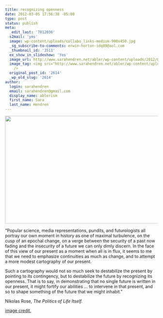 ```yaml
---
title: recognizing openness
date: 2012-03-05 17:56:38 -05:00
type: post
status: publish
meta:
  _edit_last: '7812036'
  s2mail: 'yes'
  image: wp-content/uploads/collabo_links-medium-900x450.jpg
  _sg_subscribe-to-comments: erwin-horton-idq89@aol.com
  _thumbnail_id: '3511'
  ex_show_in_slideshow: 'Yes'
  image_url: http://www.sarahendren.net/abler/wp-content/uploads/2012/03/recognizing_openness-600x308.jpg
  image_tag: <img src="http://www.sarahendren.net/abler/wp-content/uploads/2012/03/recognizing_openness-600x308.jpg"
    />
  original_post_id: '2614'
  _wp_old_slug: '2614'
author:
  login: sarahendren
  email: sarahendren@gmail.com
  display_name: ablerism
  first_name: Sara
  last_name: Hendren
---
```


<p><a href="http://ablersite.files.wordpress.com/2012/03/map-sci_collabo2.jpg"><img class="alignnone  wp-image-3860" title="map-sci_collabo2" alt="" src="{{ site.baseurl }}/uploads/map-sci_collabo2.jpg?w=1024" width="717" height="354" /></a></p>
<p>"Popular science, media representations, pundits, and futurologists all portray our own moment in history as one of maximal turbulence, on the cusp of an epochal change, on a verge between the security of a past now fading and the insecurity of a future we can only dimly discern. In the face of this view of our present as a moment when all is in flux, it seems to me that we need to emphasize continuities as much as change, and to attempt a more modest cartography of our present.</p>
<p>Such a cartography would not so much seek to destabilize the present by pointing to its contingency, but to destabilize the future by recognizing its openness. That is to say, in demonstrating that no single future is written in our present, it might fortify our abilities ... to intervene in that present, and so to shape something of the future that we might inhabit."</p>
<p>Nikolas Rose, <em>The Politics of Life Itself.</em></p>
<p><a href="http://www.google.com/imgres?start=157&amp;hl=en&amp;client=firefox-a&amp;hs=XQ2&amp;sa=X&amp;rls=org.mozilla:en-US:official&amp;biw=1431&amp;bih=933&amp;tbm=isch&amp;prmd=imvns&amp;tbnid=u_P42QiaU4QZNM:&amp;imgrefurl=http://augmentation.blogspot.com/&amp;docid=z1U1JtZ7bMtBwM&amp;imgurl=http://flowingdata.com/wp-content/uploads/2011/01/collabo_links-medium-900x450.jpg&amp;w=900&amp;h=450&amp;ei=zEFVT76KI6Xq0gHq_5C9DQ&amp;zoom=1&amp;iact=rc&amp;dur=668&amp;sig=100649654285995130329&amp;page=5&amp;tbnh=94&amp;tbnw=188&amp;ndsp=40&amp;ved=1t:429,r:1,s:157&amp;tx=102&amp;ty=52">image credit.</a></p>

